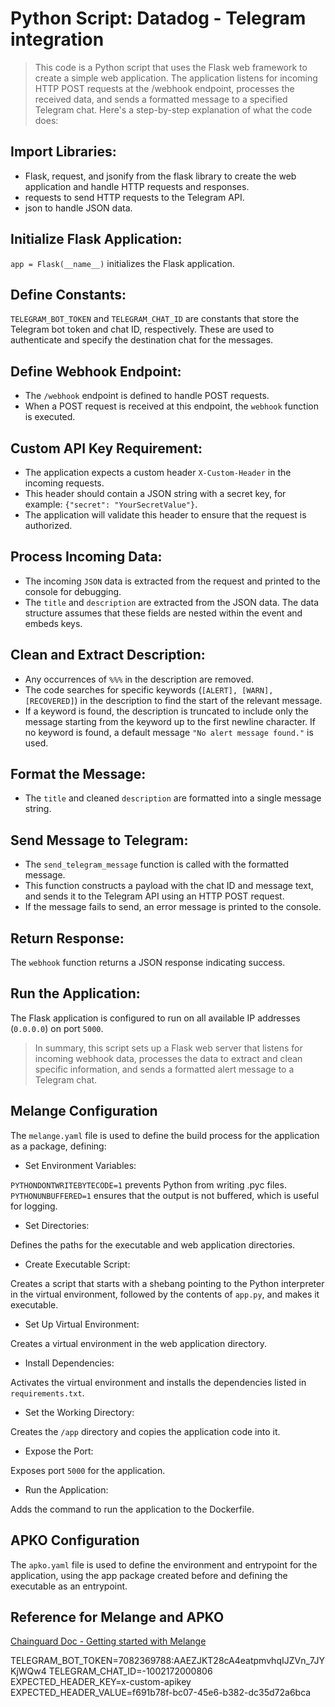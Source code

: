 # Python Script: Datadog - Telegram integration

>This code is a Python script that uses the Flask web framework to create a simple web application. The application listens for incoming HTTP POST requests at the /webhook endpoint, processes the received data, and sends a formatted message to a specified Telegram chat. Here's a step-by-step explanation of what the code does:

## Import Libraries:

* Flask, request, and jsonify from the flask library to create the web application and handle HTTP requests and responses.
* requests to send HTTP requests to the Telegram API.
* json to handle JSON data.
  
## Initialize Flask Application:

`app = Flask(__name__)` initializes the Flask application.

## Define Constants:

`TELEGRAM_BOT_TOKEN` and `TELEGRAM_CHAT_ID` are constants that store the Telegram bot token and chat ID, respectively. These are used to authenticate and specify the destination chat for the messages.

## Define Webhook Endpoint:

* The `/webhook` endpoint is defined to handle POST requests.
* When a POST request is received at this endpoint, the `webhook` function is executed.

## Custom API Key Requirement:

* The application expects a custom header `X-Custom-Header` in the incoming requests.
* This header should contain a JSON string with a secret key, for example: `{"secret": "YourSecretValue"}`.
* The application will validate this header to ensure that the request is authorized.

## Process Incoming Data:

* The incoming `JSON` data is extracted from the request and printed to the console for debugging.
* The `title` and `description` are extracted from the JSON data. The data structure assumes that these fields are nested within the event and embeds keys.


## Clean and Extract Description:

* Any occurrences of `%%%` in the description are removed.
* The code searches for specific keywords (`[ALERT], [WARN], [RECOVERED]`) in the description to find the start of the relevant message.
* If a keyword is found, the description is truncated to include only the message starting from the keyword up to the first newline character. If no keyword is found, a default message `"No alert message found."` is used.


## Format the Message:

* The `title` and cleaned `description` are formatted into a single message string.


## Send Message to Telegram:

* The `send_telegram_message` function is called with the formatted message.
* This function constructs a payload with the chat ID and message text, and sends it to the Telegram API using an HTTP POST request.
* If the message fails to send, an error message is printed to the console.


## Return Response:

The `webhook` function returns a JSON response indicating success.


## Run the Application:

The Flask application is configured to run on all available IP addresses (`0.0.0.0`) on port `5000`.

>In summary, this script sets up a Flask web server that listens for incoming webhook data, processes the data to extract and clean specific information, and sends a formatted alert message to a Telegram chat.

## Melange Configuration
The `melange.yaml` file is used to define the build process for the application as a package, defining:

* Set Environment Variables:

`PYTHONDONTWRITEBYTECODE=1` prevents Python from writing .pyc files.
`PYTHONUNBUFFERED=1` ensures that the output is not buffered, which is useful for logging.

* Set Directories:

Defines the paths for the executable and web application directories.

* Create Executable Script:

Creates a script that starts with a shebang pointing to the Python interpreter in the virtual environment, followed by the contents of `app.py`, and makes it executable.

* Set Up Virtual Environment:

Creates a virtual environment in the web application directory.

* Install Dependencies:

Activates the virtual environment and installs the dependencies listed in `requirements.txt`.

* Set the Working Directory:

Creates the `/app` directory and copies the application code into it.

* Expose the Port:

Exposes port `5000` for the application.

* Run the Application:

Adds the command to run the application to the Dockerfile.

## APKO Configuration

The `apko.yaml` file is used to define the environment and entrypoint for the application, using the app package created before and defining the executable as an entrypoint.

## Reference for Melange and APKO

[Chainguard Doc - Getting started with Melange](https://edu.chainguard.dev/open-source/build-tools/melange/getting-started-with-melange/)

TELEGRAM_BOT_TOKEN=7082369788:AAEZJKT28cA4eatpmvhqIJZVn_7JYKjWQw4
TELEGRAM_CHAT_ID=-1002172000806
EXPECTED_HEADER_KEY=x-custom-apikey
EXPECTED_HEADER_VALUE=f691b78f-bc07-45e6-b382-dc35d72a6bca